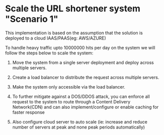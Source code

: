 # Scale the URL shortener system "Scenario 1"
This implementation is based on the assumption that the solution is deployed to a cloud IAAS/PAAS(eg: AWS/AZURE)

To handle heavy traffic upto 10000000 hits per day on the system we will follow the steps below to scale the system:

1. Move the system from a single server deployment and deploy across multiple servers.
2. Create a load balancer to distribute the request across multiple servers.
3. Make the system only accessible via the load balancer.
4. To further mitigate against a DOS/DDOS attack, you can enforce all request to the system to route    through a Content Delivery Network(CDN) and can also implement/configure or enable caching for        faster response

5. Also configure cloud server to auto scale (ie: increase and reduce number of servers at peak and none peak periods automatically)

